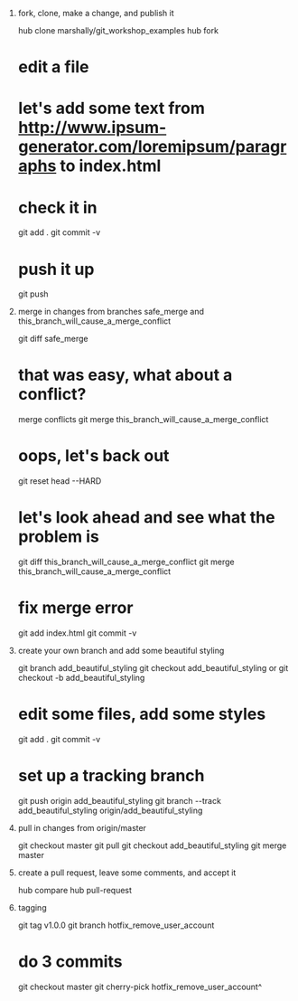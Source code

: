 1. fork, clone, make a change, and publish it

    hub clone marshally/git_workshop_examples
    hub fork
    # edit a file
    # let's add some text from http://www.ipsum-generator.com/loremipsum/paragraphs to index.html
    # check it in
    git add .
    git commit -v
    # push it up
    git push

2. merge in changes from branches safe_merge and this_branch_will_cause_a_merge_conflict

    git diff safe_merge
    # that was easy, what about a conflict?
    merge conflicts
    git merge this_branch_will_cause_a_merge_conflict
    # oops, let's back out
    git reset head --HARD
    # let's look ahead and see what the problem is
    git diff this_branch_will_cause_a_merge_conflict
    git merge this_branch_will_cause_a_merge_conflict
    # fix merge error
    git add index.html
    git commit -v

3. create your own branch and add some beautiful styling

    git branch add_beautiful_styling
    git checkout add_beautiful_styling
      or
    git checkout -b add_beautiful_styling
    # edit some files, add some styles
    git add .
    git commit -v
    # set up a tracking branch
    git push origin add_beautiful_styling
    git branch --track add_beautiful_styling origin/add_beautiful_styling

4. pull in changes from origin/master

    git checkout master
    git pull
    git checkout add_beautiful_styling
    git merge master

5. create a pull request, leave some comments, and accept it

    hub compare
    hub pull-request

6. tagging

    git tag v1.0.0
    git branch hotfix_remove_user_account
    # do 3 commits
    git checkout master
    git cherry-pick hotfix_remove_user_account^
